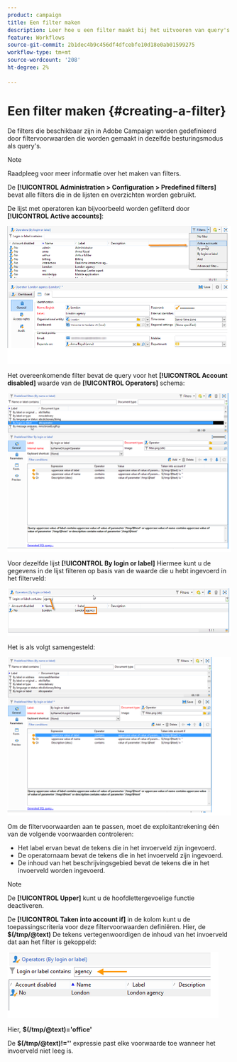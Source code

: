 ```yaml
---
product: campaign
title: Een filter maken
description: Leer hoe u een filter maakt bij het uitvoeren van query's
feature: Workflows
source-git-commit: 2b1dec4b9c456df4dfcebfe10d18e0ab01599275
workflow-type: tm+mt
source-wordcount: '208'
ht-degree: 2%

---
```


# Een filter maken {#creating-a-filter}



De filters die beschikbaar zijn in Adobe Campaign worden gedefinieerd door filtervoorwaarden die worden gemaakt in dezelfde besturingsmodus als query&#39;s.

>[!NOTE]
>
>Raadpleeg voor meer informatie over het maken van filters.

De **[!UICONTROL Administration > Configuration > Predefined filters]** bevat alle filters die in de lijsten en overzichten worden gebruikt.

De lijst met operatoren kan bijvoorbeeld worden gefilterd door **[!UICONTROL Active accounts]**:

![](assets/query_editor_filter_sample_1.png)

Het overeenkomende filter bevat de query voor het **[!UICONTROL Account disabled]** waarde van de **[!UICONTROL Operators]** schema:

![](assets/query_editor_filter_sample_2.png)

Voor dezelfde lijst **[!UICONTROL By login or label]** Hiermee kunt u de gegevens in de lijst filteren op basis van de waarde die u hebt ingevoerd in het filterveld:

![](assets/query_editor_filter_sample_3.png)

Het is als volgt samengesteld:

![](assets/query_editor_filter_sample_4.png)

Om de filtervoorwaarden aan te passen, moet de exploitantrekening één van de volgende voorwaarden controleren:

* Het label ervan bevat de tekens die in het invoerveld zijn ingevoerd.
* De operatornaam bevat de tekens die in het invoerveld zijn ingevoerd.
* De inhoud van het beschrijvingsgebied bevat de tekens die in het invoerveld worden ingevoerd.

>[!NOTE]
>
>De **[!UICONTROL Upper]** kunt u de hoofdlettergevoelige functie deactiveren.

De **[!UICONTROL Taken into account if]** in de kolom kunt u de toepassingscriteria voor deze filtervoorwaarden definiëren. Hier, de **$(/tmp/@text)** De tekens vertegenwoordigen de inhoud van het invoerveld dat aan het filter is gekoppeld:

![](assets/query_editor_filter_sample_5.png)

Hier, **$(/tmp/@text)=&#39;office&#39;**

De **$(/tmp/@text)!=&#39;&#39;** expressie past elke voorwaarde toe wanneer het invoerveld niet leeg is.
